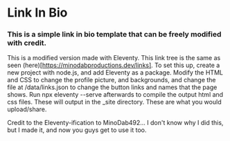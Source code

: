# Link In Bio
### This is a simple link in bio template that can be freely modified with credit.

This is a modified version made with Eleventy. This link tree is the same as seen (here)[https://minodabproductions.dev/links]. To set this up, create a new project with node.js, and add Eleventy as a package. Modify the HTML and CSS to change the profile picture, and backgrounds, and change the file at /data/links.json to change the button links and names that the page shows. Run npx eleventy --serve afterwards to compile the output html and css files. These will output in the _site directory. These are what you would upload/share.

Credit to the Eleventy-ification to MinoDab492... I don't know why I did this, but I made it, and now you guys get to use it too.
